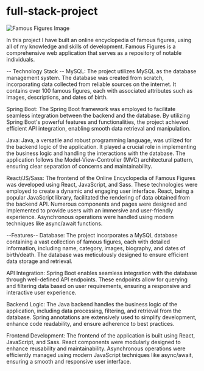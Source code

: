 # full-stack-project

![Famous Figures Image](image.png)

In this project I have built an online encyclopedia of famous figures, using all of my knowledge and skills of development. Famous Figures is a comprehensive web application that serves as a repository of notable individuals.

-- Technology Stack --
MySQL: The project utilizes MySQL as the database management system. The database was created from scratch, incorporating data collected from reliable sources on the internet. It contains over 100 famous figures, each with associated attributes such as images, descriptions, and dates of birth.

Spring Boot: The Spring Boot framework was employed to facilitate seamless integration between the backend and the database. By utilizing Spring Boot's powerful features and functionalities, the project achieved efficient API integration, enabling smooth data retrieval and manipulation.

Java: Java, a versatile and robust programming language, was utilized for the backend logic of the application. It played a crucial role in implementing the business logic and handling the interactions with the database. The application follows the Model-View-Controller (MVC) architectural pattern, ensuring clear separation of concerns and maintainability.

React/JS/Sass: The frontend of the Online Encyclopedia of Famous Figures was developed using React, JavaScript, and Sass. These technologies were employed to create a dynamic and engaging user interface. React, being a popular JavaScript library, facilitated the rendering of data obtained from the backend API. Numerous components and pages were designed and implemented to provide users with an immersive and user-friendly experience. Asynchronous operations were handled using modern techniques like async/await functions.

--Features--
Database: The project incorporates a MySQL database containing a vast collection of famous figures, each with detailed information, including name, category, images, biography, and dates of birth/death. The database was meticulously designed to ensure efficient data storage and retrieval.

API Integration: Spring Boot enables seamless integration with the database through well-defined API endpoints. These endpoints allow for querying and filtering data based on user requirements, ensuring a responsive and interactive user experience.

Backend Logic: The Java backend handles the business logic of the application, including data processing, filtering, and retrieval from the database. Spring annotations are extensively used to simplify development, enhance code readability, and ensure adherence to best practices.

Frontend Development: The frontend of the application is built using React, JavaScript, and Sass. React components were modularly designed to enhance reusability and maintainability. Asynchronous operations were efficiently managed using modern JavaScript techniques like async/await, ensuring a smooth and responsive user interface.

